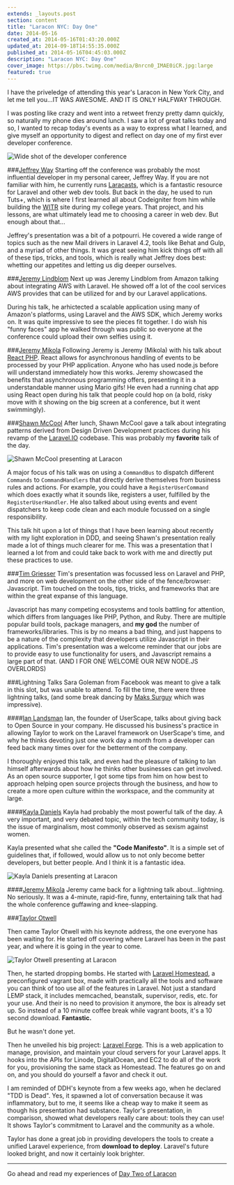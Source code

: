 ```yaml
---
extends: _layouts.post
section: content
title: "Laracon NYC: Day One"
date: 2014-05-16
created_at: 2014-05-16T01:43:20.000Z
updated_at: 2014-09-18T14:55:35.000Z
published_at: 2014-05-16T04:45:03.000Z
description: "Laracon NYC: Day One"
cover_image: https://pbs.twimg.com/media/Bnrcn0_IMAE0iCR.jpg:large
featured: true
---
```


I have the priveledge of attending this year's Laracon in New York City, and let me tell you...IT WAS AWESOME. AND IT IS ONLY HALFWAY THROUGH.

I was posting like crazy and went into a retweet frenzy pretty damn quickly, so naturally my phone dies around lunch. I saw a lot of great talks today and so, I wanted to recap today's events as a way to express what I learned, and give myself an opportunity to digest and reflect on day one  of my first ever developer conference.

<img src="https://pbs.twimg.com/media/Bnrcn0_IMAE0iCR.jpg:large" alt="Wide shot of the developer conference" />

###[Jeffrey Way](https://twitter.com/jeffrey_way)
Starting off the conference was probably the most influential developer in my personal career, Jeffrey Way. If you are not familiar with him, he currently runs [Laracasts](https://laracasts.com), which is a fantastic resource for Laravel and other web dev tools. But back in the day, he used to run Tuts+, which is where I first learned all about Codeigniter from him while building the [WITR](https://witr.rit.edu) site during my college years. That project, and his lessons, are what ultimately lead me to choosing a career in web dev. But enough about that...

Jeffrey's presentation was a bit of a potpourri. He covered a wide range of topics such as the new Mail drivers in Laravel 4.2, tools like Behat and Gulp, and a myriad of other things. It was great seeing him kick things off with all of these tips, tricks, and tools, which is really what Jeffrey does best: whetting our appetites and letting us dig deeper ourselves.

###[Jeremy Lindblom](https://twitter.com/jeremeamia)
Next up was Jeremy Lindblom from Amazon talking about integrating AWS with Laravel. He showed off a lot of the cool services AWS provides that can be utilized for and by our Laravel applications. 

During his talk, he arhictected a scalable application using many of Amazon's platforms, using Laravel and the AWS SDK, which Jeremy works on. It was quite impressive to see the pieces fit together. I do wish his "funny faces" app he walked through was public so everyone at the conference could upload their own selfies using it.

###[Jeremy Mikola](https://twitter.com/jmikola)
Following Jeremy is Jeremy (Mikola) with his talk about [React PHP](https://reactphp.org/). React allows for asynchronous handling of events to be processed by your PHP application. Anyone who has used node.js before will understand immediately how this works. Jeremy showcased the benefits that asynchronous programming offers, presenting it in a understandable manner using Mario gifs! He even had a running chat app using React open during his talk that people could hop on (a bold, risky move with it showing on the big screen at a conference, but it went swimmingly).

###[Shawn McCool](https://twitter.com/ShawnMcCool)
After lunch, Shawn McCool gave a talk about integrating patterns derived from Design Driven Development practices during his revamp of the [Laravel.IO](https://laravel.io/forum) codebase. This was probably my **favorite** talk of the day. 

<img src="https://pbs.twimg.com/media/BnsiTmrCIAEDiw9.jpg:large" alt="Shawn McCool presenting at Laracon" />

A major focus of his talk was on using a `CommandBus` to dispatch different `Commands` to `CommandHandlers` that directly derive themselves from business rules and actions. For example, you could have a `RegisterUserCommand` which does exactly what it sounds like, registers a user, fulfilled by the `RegisterUserHandler`. He also talked about using events and event dispatchers to keep code clean and each module focussed on a single responsibility. 

This talk hit upon a lot of things that I have been learning about recently with my light exploration in DDD, and seeing Shawn's presentation really made a lot of things much clearer for me. This was a presentation that I learned a lot from and could take back to work with me and directly put these practices to use.

###[Tim Griesser](https://twitter.com/tgriesser)
Tim's presentation was focussed less on Laravel and PHP, and more on web development on the other side of the fence/browser: Javascript. Tim touched on the tools, tips, tricks, and frameworks that are within the great expanse of this language. 

Javascript has many competing ecosystems and tools battling for attention, which differs from languages like PHP, Python, and Ruby. There are multiple popular build tools, package managers, and **my god** the number of frameworks/libraries. This is by no means a bad thing, and just happens to be a nature of the complexity that developers utilize Javascript in their applications. Tim's presentation was a welcome reminder that our jobs are to provide easy to use functionality for users, and Javascript remains a large part of that. (AND I FOR ONE WELCOME OUR NEW NODE.JS OVERLORDS)

###Lightning Talks
Sara Goleman from Facebook was meant to give a talk in this slot, but was unable to attend. To fill the time, there were three lightning talks, (and some break dancing by [Maks Surguy](https://twitter.com/msurguy) which was impressive).

####[Ian Landsman](https://twitter.com/ianlandsman)
Ian, the founder of UserScape, talks about giving back to Open Source in your company. He discussed his business's practice in allowing Taylor to work on the Laravel framework on UserScape's time, and why he thinks devoting just one work day a month from a developer can feed back many times over for the betterment of the company.

I thoroughly enjoyed this talk, and even had the pleasure of talking to Ian himself afterwards about how he thinks other businesses can get involved. As an open source supporter, I got some tips from him on how best to approach helping open source projects through the business, and how to create a more open culture within the workspace, and the community at large.

####[Kayla Daniels](https://twitter.com/kayladnls)
Kayla had probably the most powerful talk of the day. A very important, and very debated topic, within the tech community today, is the issue of marginalism, most commonly observed as sexism against women. 

Kayla presented what she called the **"Code Manifesto"**. It is a simple set of guidelines that, if followed, would allow us to not only become better developers, but better people. And I think it is a fantastic idea. 

<img src="https://pbs.twimg.com/media/Bntd9tGIMAAwHZn.jpg" alt="Kayla Daniels presenting at Laracon" />

####[Jeremy Mikola](https://twitter.com/jmikola)
Jeremy came back for a lightning talk about...lightning. No seriously. It was a 4-minute, rapid-fire, funny, entertaining talk that had the whole conference guffawing and knee-slapping.

###[Taylor Otwell](https://twitter.com/taylorotwell)

Then came Taylor Otwell with his keynote address, the one everyone has been waiting for. He started off covering where Laravel has been in the past year, and where it is going in the year to come.

<img src="https://pbs.twimg.com/media/BntJUnhCcAAM1Ql.jpg:large" alt="Taylor Otwell presenting at Laracon" />

Then, he started dropping bombs. He started with [Laravel Homestead](https://laravel.com/docs/homestead), a preconfigured vagrant box, made with practically all the tools and software you can think of too use all of the features in Laravel. Not just a standard LEMP stack, it includes memcached, beanstalk, supervisor, redis, etc. for your use. And their is no need to provision it anymore, the box is already set up. So instead of a 10 minute coffee break while vagrant boots, it's a 10 second download. **Fantastic.**

But he wasn't done yet. 

Then he unveiled his big project: [Laravel Forge](https://forge.laravel.com/). This is a web application to manage, provision, and maintain your cloud servers for your Laravel apps. It hooks into the APIs for Linode, DigitalOcean, and EC2 to do all of the work for you, provisioning the same stack as Homestead. The features go on and on, and you should do yourself a favor and check it out.

I am reminded of DDH's keynote from a few weeks ago, when he declared "TDD is Dead". Yes, it spawned a lot of conversation because it was inflammatory, but to me, it seems like a cheap way to make it seem as though his presentation had substance. Taylor's presentation, in comparison, showed what developers really care about: tools they can use! It shows Taylor's commitment to Laravel and the community as a whole.

Taylor has done a great job in providing developers the tools to create a unified Laravel experience, from **download to deploy**. Laravel's future looked bright, and now it certainly look brighter.

---

Go ahead and read my experiences of [Day Two of Laracon](/blog/laracon-nyc-day-two/)
